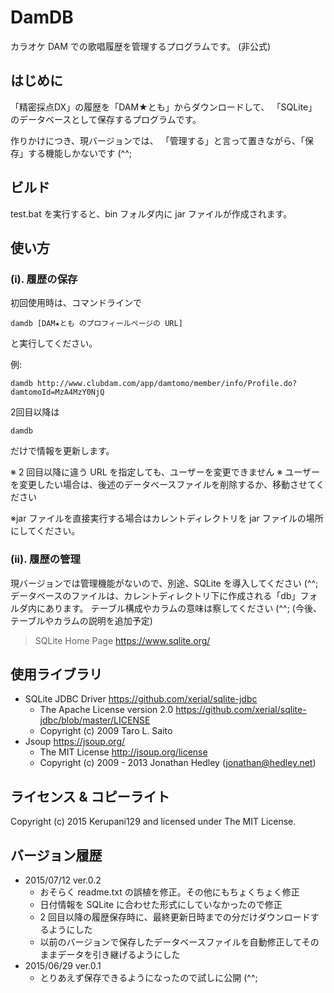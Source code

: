 # DamDB
カラオケ DAM での歌唱履歴を管理するプログラムです。 (非公式)

## はじめに
「精密採点DX」の履歴を「DAM★とも」からダウンロードして、
「SQLite」のデータベースとして保存するプログラムです。

作りかけにつき、現バージョンでは、
「管理する」と言って置きながら、「保存」する機能しかないです (^^;

## ビルド
test.bat を実行すると、bin フォルダ内に jar ファイルが作成されます。

## 使い方
### (i). 履歴の保存
初回使用時は、コマンドラインで

    damdb [DAM★とも のプロフィールページの URL]

と実行してください。

例: 

    damdb http://www.clubdam.com/app/damtomo/member/info/Profile.do?damtomoId=MzA4MzY0NjQ

2回目以降は

    damdb

だけで情報を更新します。

※ 2 回目以降に違う URL を指定しても、ユーザーを変更できません
※ ユーザーを変更したい場合は、後述のデータベースファイルを削除するか、移動させてください

※jar ファイルを直接実行する場合はカレントディレクトリを jar ファイルの場所にしてください。

### (ii). 履歴の管理
現バージョンでは管理機能がないので、別途、SQLite を導入してください (^^;
データベースのファイルは、カレントディレクトリ下に作成される「db」フォルダ内にあります。
テーブル構成やカラムの意味は察してください (^^;
(今後、テーブルやカラムの説明を追加予定) 

> SQLite Home Page
> <https://www.sqlite.org/>

## 使用ライブラリ
* SQLite JDBC Driver <https://github.com/xerial/sqlite-jdbc>
  * The Apache License version 2.0 <https://github.com/xerial/sqlite-jdbc/blob/master/LICENSE>
  * Copyright (c) 2009 Taro L. Saito
* Jsoup <https://jsoup.org/>
  * The MIT License http://jsoup.org/license
  * Copyright (c) 2009 - 2013 Jonathan Hedley (jonathan@hedley.net)

## ライセンス & コピーライト
Copyright (c) 2015 Kerupani129 and licensed under The MIT License.

## バージョン履歴
* 2015/07/12 ver.0.2
  * おそらく readme.txt の誤植を修正。その他にもちょくちょく修正
  * 日付情報を SQLite に合わせた形式にしていなかったので修正
  * 2 回目以降の履歴保存時に、最終更新日時までの分だけダウンロードするようにした
  * 以前のバージョンで保存したデータベースファイルを自動修正してそのままデータを引き継げるようにした
* 2015/06/29 ver.0.1
  * とりあえず保存できるようになったので試しに公開 (^^;

